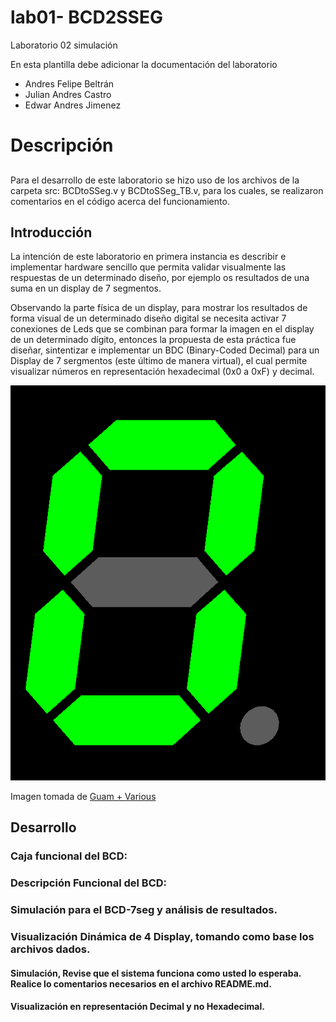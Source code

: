 # lab01- BCD2SSEG
Laboratorio 02 simulación

En esta plantilla debe adicionar la documentación del laboratorio

* Andres Felipe Beltrán
* Julian Andres Castro
* Edwar Andres Jimenez

# Descripción   <h2>
  Para el desarrollo de este laboratorio se hizo uso de los archivos de la carpeta src: BCDtoSSeg.v y BCDtoSSeg_TB.v, para los cuales, se realizaron comentarios en el código acerca del funcionamiento.


  ## Introducción

  La intención de este laboratorio en primera instancia es describir e implementar hardware sencillo que permita validar visualmente las respuestas de un determinado diseño, por ejemplo os resultados de una suma en un display de 7 segmentos.

  Observando la parte física de un display, para mostrar los resultados de forma visual de un determinado diseño digital se necesita activar 7 conexiones de Leds que se combinan para formar la imagen en el display de un determinado dígito, entonces la propuesta  de esta práctica fue diseñar, sintentizar e implementar un BDC (Binary-Coded Decimal) para un Display de 7 sergmentos (este último de manera virtual), el cual permite visualizar números en representación hexadecimal (0x0 a 0xF) y decimal.

  ![Display 7 segmentos](/images/7_segment_display_animated.gif)

  Imagen tomada de [Guam + Various](https://commons.wikimedia.org/wiki/File:Seven_segment_display-animated.gif)


  ## Desarrollo

  ### Caja funcional del BCD:

  ### Descripción Funcional del BCD:

  <!--
  A  | B  | Cin | Out | Cout
  -- | -- | --  | --  |  --
  0| 0 | 0 |0 | 0
  0| 0 | 1 | 1| 0
  0| 1 | 0 | 1| 0
  0| 1 | 1 | 0| 1
  1| 0 | 0 | 1| 0
  1| 0 | 1 | 0| 1
  1| 1 | 0 | 0| 1
  1| 1 | 1 | 1| 1
-->


  ### Simulación para el BCD-7seg y análisis de resultados.



  ### Visualización Dinámica de 4 Display, tomando como base los archivos dados.
  <!-- Crear el archivo testbench.v -->

  #### Simulación, Revise que el sistema funciona como usted lo esperaba. Realice lo comentarios necesarios en el archivo README.md.

  <!--Modificar o Añadir los bloques necesarios para que la visualización sea en representación Decimal y no Hexadecimal.-->

  #### Visualización en representación Decimal y no Hexadecimal.

  <!-- Realice la respectiva publicación del repositorio antes de la fecha dada con todo el código fuente -->
